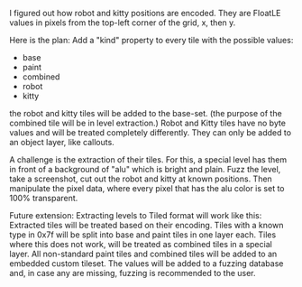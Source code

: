 I figured out how robot and kitty positions are encoded.
They are FloatLE values in pixels from the top-left corner of the grid, x, then y.

Here is the plan: Add a "kind" property to every tile with the possible values:
- base
- paint
- combined
- robot
- kitty

the robot and kitty tiles will be added to the base-set.
(the purpose of the combined tile will be in level extraction.)
Robot and Kitty tiles have no byte values and will be treated completely differently.
They can only be added to an object layer, like callouts.

A challenge is the extraction of their tiles. For this, a special level has them 
in front of a background of "alu" which is bright and plain.
Fuzz the level, take a screenshot, cut out the robot and kitty at known positions.
Then manipulate the pixel data, where every pixel that has the alu color is set to 100% transparent.

Future extension: Extracting levels to Tiled format will work like this: 
Extracted tiles will be treated based on their encoding. Tiles with a known type in 0x7f will be split
into base and paint tiles in one layer each. Tiles where this does not work, will be treated as combined tiles
in a special layer.
All non-standard paint tiles and combined tiles will be added to an embedded custom tileset. The values will be added 
to a fuzzing database and, in case any are missing, fuzzing is recommended to the user.
